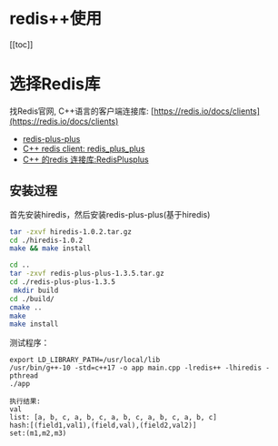 # redis++使用

[[toc]]

# 选择Redis库

找Redis官网, C++语言的客户端连接库: [https://redis.io/docs/clients](https://redis.io/docs/clients)

* [redis-plus-plus](https://github.com/sewenew/redis-plus-plus)
* [C++ redis client: redis_plus_plus](https://blog.csdn.net/qq2399431200/article/details/123292652)
* [C++ 的redis 连接库:RedisPlusplus](https://blog.csdn.net/ILOVEYOULEEHUIJIE/article/details/108315296)

## 安装过程

首先安装hiredis，然后安装redis-plus-plus(基于hiredis)

```bash
tar -zxvf hiredis-1.0.2.tar.gz
cd ./hiredis-1.0.2
make && make install

cd ..
tar -zxvf redis-plus-plus-1.3.5.tar.gz
cd ./redis-plus-plus-1.3.5
 mkdir build
cd ./build/
cmake ..
make
make install
```

测试程序：

```
export LD_LIBRARY_PATH=/usr/local/lib
/usr/bin/g++-10 -std=c++17 -o app main.cpp -lredis++ -lhiredis -pthread
./app

执行结果:
val
list: [a, b, c, a, b, c, a, b, c, a, b, c, a, b, c]
hash:[(field1,val1),(field,val),(field2,val2)]
set:(m1,m2,m3)
```